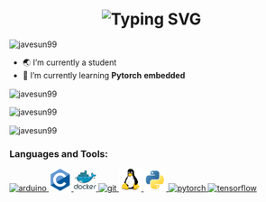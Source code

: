 <!-- <h1 align="center">Hi 👋, I'm Jave</h1> -->
<h1 align="center" href="https://git.io/typing-svg"><img src="https://readme-typing-svg.herokuapp.com?font=Fira+Code&size=30&pause=1000&width=435&lines=Hi+%F0%9F%91%8B%2C+I'm+Jave" alt="Typing SVG" /></h1>
<!-- <h3 align="center">I’m currently a student at ZJUT.</h3> -->

<p align="left"> <img src="https://komarev.com/ghpvc/?username=javesun99&label=Profile%20views&color=0e75b6&style=flat" alt="javesun99" /> </p>

- 🌏 I’m currently a student
- 🌱 I’m currently learning **Pytorch** **embedded**


<p><img align="center" src="https://github-readme-stats.vercel.app/api/top-langs?username=javesun99&show_icons=true&locale=en&layout=compact&theme=dracula" alt="javesun99" /></p>

<p><img align="center" src="https://github-readme-stats.vercel.app/api?username=javesun99&show_icons=true&locale=en&theme=dracula" alt="javesun99" /></p>

<p><img align="center" src="https://github-readme-streak-stats.herokuapp.com/?user=javesun99&theme=dracula" alt="javesun99" /></p>

<!-- <p align="center"><img src="https://github-readme-activity-graph.cyclic.app/graph?username=javesun99&theme=dracula" /></p> -->

<h3 align="left">Languages and Tools:</h3>
<p align="left"> <a href="https://www.arduino.cc/" target="_blank" rel="noreferrer"> <img src="https://cdn.worldvectorlogo.com/logos/arduino-1.svg" alt="arduino" width="40" height="40"/> </a> <a href="https://www.cprogramming.com/" target="_blank" rel="noreferrer"> <img src="https://raw.githubusercontent.com/devicons/devicon/master/icons/c/c-original.svg" alt="c" width="40" height="40"/> </a> <a href="https://www.docker.com/" target="_blank" rel="noreferrer"> <img src="https://raw.githubusercontent.com/devicons/devicon/master/icons/docker/docker-original-wordmark.svg" alt="docker" width="40" height="40"/> </a> <a href="https://git-scm.com/" target="_blank" rel="noreferrer"> <img src="https://www.vectorlogo.zone/logos/git-scm/git-scm-icon.svg" alt="git" width="40" height="40"/> </a> <a href="https://www.linux.org/" target="_blank" rel="noreferrer"> <img src="https://raw.githubusercontent.com/devicons/devicon/master/icons/linux/linux-original.svg" alt="linux" width="40" height="40"/> </a> <a href="https://www.python.org" target="_blank" rel="noreferrer"> <img src="https://raw.githubusercontent.com/devicons/devicon/master/icons/python/python-original.svg" alt="python" width="40" height="40"/> </a> <a href="https://pytorch.org/" target="_blank" rel="noreferrer"> <img src="https://www.vectorlogo.zone/logos/pytorch/pytorch-icon.svg" alt="pytorch" width="40" height="40"/> </a> <a href="https://www.tensorflow.org" target="_blank" rel="noreferrer"> <img src="https://www.vectorlogo.zone/logos/tensorflow/tensorflow-icon.svg" alt="tensorflow" width="40" height="40"/> </a> </p>

